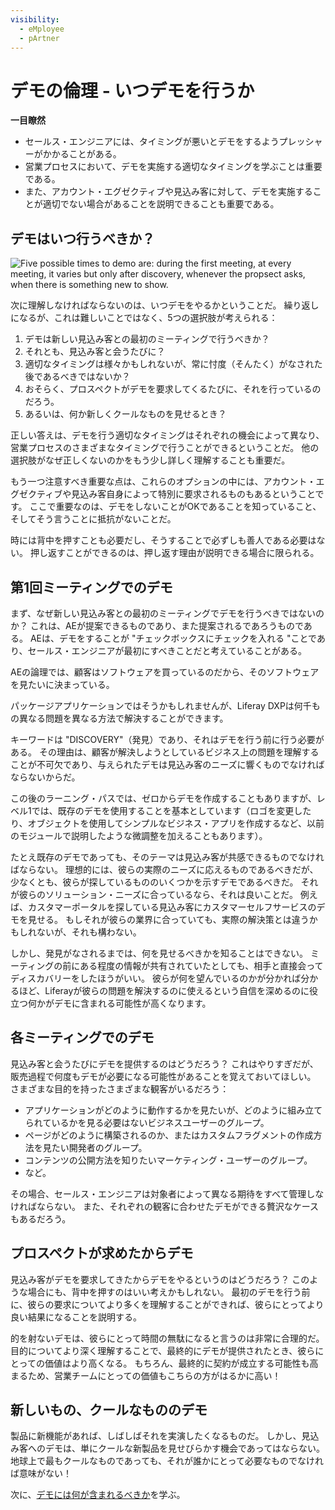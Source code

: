 ```yaml
---
visibility:
  - eMployee
  - pArtner
---
```

# デモの倫理 - いつデモを行うか

**一目瞭然**

* セールス・エンジニアには、タイミングが悪いとデモをするようプレッシャーがかかることがある。
* 営業プロセスにおいて、デモを実施する適切なタイミングを学ぶことは重要である。
* また、アカウント・エグゼクティブや見込み客に対して、デモを実施することが適切でない場合があることを説明できることも重要である。

## デモはいつ行うべきか？

![Five possible times to demo are: during the first meeting, at every meeting, it varies but only after discovery, whenever the propsect asks, when there is something new to show.](./when-to-demo/images/01.png)

次に理解しなければならないのは、いつデモをやるかということだ。 繰り返しになるが、これは難しいことではなく、5つの選択肢が考えられる：

1. デモは新しい見込み客との最初のミーティングで行うべきか？
1. それとも、見込み客と会うたびに？
1. 適切なタイミングは様々かもしれないが、常に忖度（そんたく）がなされた後であるべきではないか？
1. おそらく、プロスペクトがデモを要求してくるたびに、それを行っているのだろう。
1. あるいは、何か新しくクールなものを見せるとき？

正しい答えは、デモを行う適切なタイミングはそれぞれの機会によって異なり、営業プロセスのさまざまなタイミングで行うことができるということだ。 他の選択肢がなぜ正しくないのかをもう少し詳しく理解することも重要だ。

もう一つ注意すべき重要な点は、これらのオプションの中には、アカウント・エグゼクティブや見込み客自身によって特別に要求されるものもあるということです。 ここで重要なのは、デモをしないことがOKであることを知っていること、そしてそう言うことに抵抗がないことだ。

時には背中を押すことも必要だし、そうすることで必ずしも善人である必要はない。 押し返すことができるのは、押し返す理由が説明できる場合に限られる。

## 第1回ミーティングでのデモ

まず、なぜ新しい見込み客との最初のミーティングでデモを行うべきではないのか？ これは、AEが提案できるものであり、また提案されるであろうものである。 AEは、デモをすることが "チェックボックスにチェックを入れる "ことであり、セールス・エンジニアが最初にすべきことだと考えていることがある。

AEの論理では、顧客はソフトウェアを買っているのだから、そのソフトウェアを見たいに決まっている。

パッケージアプリケーションではそうかもしれませんが、Liferay DXPは何千もの異なる問題を異なる方法で解決することができます。

キーワードは "DISCOVERY"（発見）であり、それはデモを行う前に行う必要がある。 その理由は、顧客が解決しようとしているビジネス上の問題を理解することが不可欠であり、与えられたデモは見込み客のニーズに響くものでなければならないからだ。

この後のラーニング・パスでは、ゼロからデモを作成することもありますが、レベル1では、既存のデモを使用することを基本としています（ロゴを変更したり、オブジェクトを使用してシンプルなビジネス・アプリを作成するなど、以前のモジュールで説明したような微調整を加えることもあります）。

たとえ既存のデモであっても、そのテーマは見込み客が共感できるものでなければならない。 理想的には、彼らの実際のニーズに応えるものであるべきだが、少なくとも、彼らが探しているもののいくつかを示すデモであるべきだ。 それが彼らのソリューション・ニーズに合っているなら、それは良いことだ。 例えば、カスタマーポータルを探している見込み客にカスタマーセルフサービスのデモを見せる。 もしそれが彼らの業界に合っていても、実際の解決策とは違うかもしれないが、それも構わない。

しかし、発見がなされるまでは、何を見せるべきかを知ることはできない。 ミーティングの前にある程度の情報が共有されていたとしても、相手と直接会ってディスカバリーをしたほうがいい。 彼らが何を望んでいるのかが分かれば分かるほど、Liferayが彼らの問題を解決するのに使えるという自信を深めるのに役立つ何かがデモに含まれる可能性が高くなります。

## 各ミーティングでのデモ

見込み客と会うたびにデモを提供するのはどうだろう？ これはやりすぎだが、販売過程で何度もデモが必要になる可能性があることを覚えておいてほしい。 さまざまな目的を持ったさまざまな観客がいるだろう：

* アプリケーションがどのように動作するかを見たいが、どのように組み立てられているかを見る必要はないビジネスユーザーのグループ。
* ページがどのように構築されるのか、またはカスタムフラグメントの作成方法を見たい開発者のグループ。
* コンテンツの公開方法を知りたいマーケティング・ユーザーのグループ。
* など。

その場合、セールス・エンジニアは対象者によって異なる期待をすべて管理しなければならない。 また、それぞれの観客に合わせたデモができる贅沢なケースもあるだろう。

## プロスペクトが求めたからデモ

見込み客がデモを要求してきたからデモをやるというのはどうだろう？ このような場合にも、背中を押すのはいい考えかもしれない。 最初のデモを行う前に、彼らの要求についてより多くを理解することができれば、彼らにとってより良い結果になることを説明する。

的を射ないデモは、彼らにとって時間の無駄になると言うのは非常に合理的だ。 目的についてより深く理解することで、最終的にデモが提供されたとき、彼らにとっての価値はより高くなる。 もちろん、最終的に契約が成立する可能性も高まるため、営業チームにとっての価値もこちらの方がはるかに高い！

## 新しいもの、クールなもののデモ

製品に新機能があれば、しばしばそれを実演したくなるものだ。 しかし、見込み客へのデモは、単にクールな新製品を見せびらかす機会であってはならない。 地球上で最もクールなものであっても、それが誰かにとって必要なものでなければ意味がない！

次に、[デモには何が含まれるべきか](./what-to-demo.md)を学ぶ。
